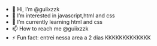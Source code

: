 - 👋 Hi, I’m @guiixzzk
- 👀 I’m interested in javascript,html and css
- 🌱 I’m currently learning html and css
- 📫 How to reach me @guiixzzk
- ⚡ Fun fact: entrei nessa area a 2 dias KKKKKKKKKKKKK

